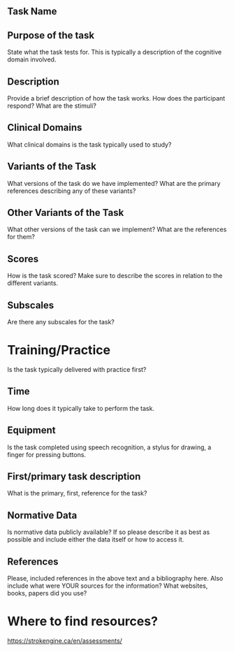 ## Task Name
## Purpose of the task
State what the task tests for. This is typically a description of the cognitive domain involved.
## Description
Provide a brief description of how the task works. 
How does the participant respond?
What are the stimuli?
## Clinical Domains
What clinical domains is the task typically used to study?
## Variants of the Task
What versions of the task do we have implemented?
What are the primary references describing any of these variants?
## Other Variants of the Task
What other versions of the task can we implement?
What are the references for them?
## Scores
How is the task scored?
Make sure to describe the scores in relation to the different variants.
## Subscales
Are there any subscales for the task?
# Training/Practice
Is the task typically delivered with practice first?
## Time
How long does it typically take to perform the task.
## Equipment
Is the task completed using speech recognition, a stylus for drawing, a finger for pressing buttons.
## First/primary task description
What is the primary, first, reference for the task?
## Normative Data
Is normative data publicly available? 
If so please describe it as best as possible and include either the data itself or how to access it.
## References
Please, included references in the above text and a bibliography here. Also include what were YOUR sources for the information? What websites, books, papers did you use?

# Where to find resources?
https://strokengine.ca/en/assessments/
